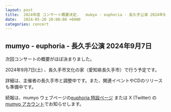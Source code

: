 ```yaml
---
layout: post
title:  2024年度 コンサート概要決定.   mumyo - euphoria - 長久手公演 2024年9月7日
date:   2024-05-20 20:00:00 +0900
categories: concert
---
```


## mumyo - euphoria - 長久手公演 2024年9月7日

次回コンサートの概要がほぼ決まりました。

2024年9月7日(土) 、長久手市文化の家（愛知県長久手市）で行う予定です。

詳細は、主催者の長久手市と調整中です。また、関連イベントやCDのリリースも準備中です。

続報は、mumyo ウェブページの[euphoria 特設ページ](https://mumyo.org/euphoria/) または X (Twitter) の [mumyo アカウント](https://x.com/mumyollc)でお知らせします。
